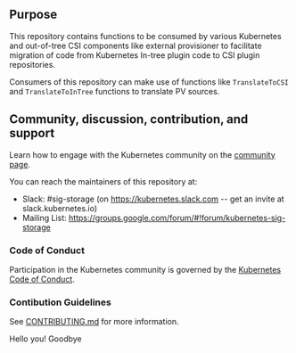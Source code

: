 ## Purpose

This repository contains functions to be consumed by various Kubernetes and
out-of-tree CSI components like external provisioner to facilitate migration of
code from Kubernetes In-tree plugin code to CSI plugin repositories.

Consumers of this repository can make use of functions like `TranslateToCSI` and
`TranslateToInTree` functions to translate PV sources.

## Community, discussion, contribution, and support

Learn how to engage with the Kubernetes community on the [community
page](http://kubernetes.io/community/).

You can reach the maintainers of this repository at:

- Slack: #sig-storage (on https://kubernetes.slack.com -- get an
  invite at slack.kubernetes.io)
- Mailing List:
  https://groups.google.com/forum/#!forum/kubernetes-sig-storage

### Code of Conduct

Participation in the Kubernetes community is governed by the [Kubernetes
Code of Conduct](code-of-conduct.md).

### Contibution Guidelines

See [CONTRIBUTING.md](CONTRIBUTING.md) for more information.

Hello you!
Goodbye
